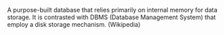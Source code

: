 A purpose-built database that relies primarily on internal memory for data storage. It is contrasted with DBMS (Database Management System) that employ a disk storage mechanism. (Wikipedia)
